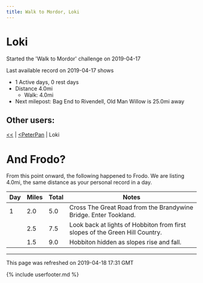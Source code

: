 ```yaml
---
title: Walk to Mordor, Loki
---
```


# Loki

Started the 'Walk to Mordor' challenge on 2019-04-17

Last available record on 2019-04-17 shows
* 1 Active days, 0 rest days
* Distance 4.0mi
  * Walk: 4.0mi
* Next milepost: Bag End to Rivendell, Old Man Willow is 25.0mi away

## Other users:

[\<\<](PeterPan.md) \| [\<PeterPan](PeterPan.md) \| Loki

# And Frodo?
From this point onward, the following happened to Frodo.
We are listing 4.0mi, the same distance as your personal record in a day.

| Day | Miles | Total | Notes |
| --- | --- | --- | --- |
| 1 | 2.0 | 5.0 | Cross The Great Road from the Brandywine Bridge. Enter Tookland. |
|   | 2.5 | 7.5 | Look back at lights of Hobbiton from first slopes of the Green Hill Country. |
|   | 1.5 | 9.0 | Hobbiton hidden as slopes rise and fall. |


---
This page was refreshed on 2019-04-18 17:31 GMT

{% include userfooter.md %}
